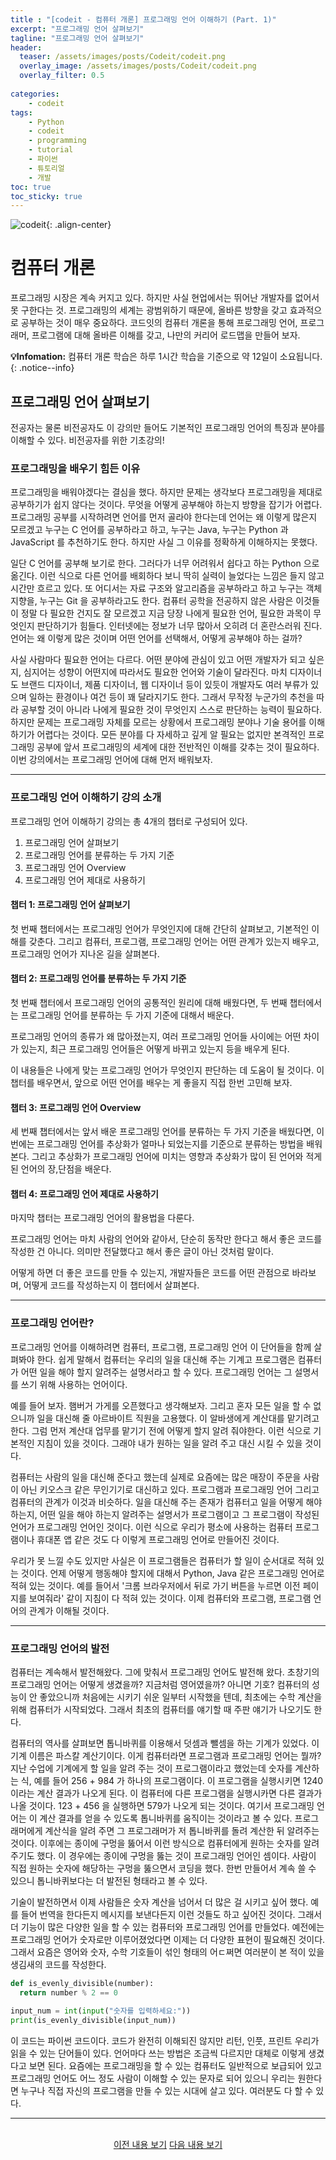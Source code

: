 ```yaml
---
title : "[codeit - 컴퓨터 개론] 프로그래밍 언어 이해하기 (Part. 1)"
excerpt: "프로그래밍 언어 살펴보기"
tagline: "프로그래밍 언어 살펴보기"
header:
  teaser: /assets/images/posts/Codeit/codeit.png
  overlay_image: /assets/images/posts/Codeit/codeit.png
  overlay_filter: 0.5
  
categories:
    - codeit
tags:
    - Python
    - codeit
    - programming
    - tutorial
    - 파이썬
    - 튜토리얼
    - 개발
toc: true
toc_sticky: true
---
```


![codeit](/assets/images/posts/Codeit/codeit.png){: .align-center}

# 컴퓨터 개론

프로그래밍 시장은 계속 커지고 있다. 하지만 사실 현업에서는 뛰어난 개발자를 없어서 못 구한다는 것. 프로그래밍의 세계는 광범위하기 때문에, 올바른 방향을 갖고 효과적으로 공부하는 것이 매우 중요하다. 코드잇의 컴퓨터 개론을 통해 프로그래밍 언어, 프로그래머, 프로그램에 대해 올바른 이해를 갖고, 나만의 커리어 로드맵을 만들어 보자.

**💡Infomation:**
컴퓨터 개론 학습은 하루 1시간 학습을 기준으로 약 12일이 소요됩니다.
{: .notice--info}

## 프로그래밍 언어 살펴보기

전공자는 물론 비전공자도 이 강의만 들어도 기본적인 프로그래밍 언어의 특징과 분야를 이해할 수 있다. 비전공자를 위한 기초강의!

### 프로그래밍을 배우기 힘든 이유

프로그래밍을 배워야겠다는 결심을 했다. 하지만 문제는 생각보다 프로그래밍을 제대로 공부하기가 쉽지 않다는 것이다. 무엇을 어떻게 공부해야 하는지 방향을 잡기가 어렵다. 프로그래밍 공부를 시작하려면 언어를 먼저 골라야 한다는데 언어는 왜 이렇게 많은지 모르겠고 누구는 C 언어를 공부하라고 하고, 누구는 Java, 누구는 Python 과 JavaScript 를 추천하기도 한다. 하지만 사실 그 이유를 정확하게 이해하지는 못했다.

일단 C 언어를 공부해 보기로 한다. 그러다가 너무 어려워서 쉽다고 하는 Python 으로 옮긴다. 이런 식으로 다른 언어를 배회하다 보니 딱히 실력이 늘었다는 느낌은 들지 않고 시간만 흐르고 있다. 또 어디서는 자료 구조와 알고리즘을 공부하라고 하고 누구는 객체 지향을, 누구는 Git 을 공부하라고도 한다. 컴퓨터 공학을 전공하지 않은 사람은 이것들이 정말 다 필요한 건지도 잘 모르겠고 지금 당장 나에게 필요한 언어, 필요한 과목이 무엇인지 판단하기가 힘들다. 인터넷에는 정보가 너무 많아서 오히려 더 혼란스러워 진다. 언어는 왜 이렇게 많은 것이며 어떤 언어를 선택해서, 어떻게 공부해야 하는 걸까?

사실 사람마다 필요한 언어는 다르다. 어떤 분야에 관심이 있고 어떤 개발자가 되고 싶은지, 심지어는 성향이 어떤지에 따라서도 필요한 언어와 기술이 달라진다. 마치 디자이너도 브랜드 디자이너, 제품 디자이너, 웹 디자이너 등이 있듯이 개발자도 여러 부류가 있으며 일하는 환경이나 여건 등이 꽤 달라지기도 한다. 그래서 무작정 누군가의 추천을 따라 공부할 것이 아니라 나에게 필요한 것이 무엇인지 스스로 판단하는 능력이 필요하다. 하지만 문제는 프로그래밍 자체를 모르는 상황에서 프로그래밍 분야나 기술 용어를 이해하기가 어렵다는 것이다. 모든 분야를 다 자세하고 깊게 알 필요는 없지만 본격적인 프로그래밍 공부에 앞서 프로그래밍의 세계에 대한 전반적인 이해를 갖추는 것이 필요하다. 이번 강의에서는 프로그래밍 언어에 대해 먼저 배워보자.

---

### 프로그래밍 언어 이해하기 강의 소개

프로그래밍 언어 이해하기 강의는 총 4개의 챕터로 구성되어 있다.

1. 프로그래밍 언어 살펴보기
2. 프로그래밍 언어를 분류하는 두 가지 기준
3. 프로그래밍 언어 Overview
4. 프로그래밍 언어 제대로 사용하기

#### 챕터 1: 프로그래밍 언어 살펴보기

첫 번째 챕터에서는 프로그래밍 언어가 무엇인지에 대해 간단히 살펴보고, 기본적인 이해를 갖춘다. 그리고 컴퓨터, 프로그램, 프로그래밍 언어는 어떤 관계가 있는지 배우고, 프로그래밍 언어가 지나온 길을 살펴본다.

#### 챕터 2: 프로그래밍 언어를 분류하는 두 가지 기준

첫 번째 챕터에서 프로그래밍 언어의 공통적인 원리에 대해 배웠다면, 두 번째 챕터에서는 프로그래밍 언어를 분류하는 두 가지 기준에 대해서 배운다.

프로그래밍 언어의 종류가 왜 많아졌는지, 여러 프로그래밍 언어들 사이에는 어떤 차이가 있는지, 최근 프로그래밍 언어들은 어떻게 바뀌고 있는지 등을 배우게 된다.

이 내용들은 나에게 맞는 프로그래밍 언어가 무엇인지 판단하는 데 도움이 될 것이다.
이 챕터를 배우면서, 앞으로 어떤 언어를 배우는 게 좋을지 직접 한번 고민해 보자.

#### 챕터 3: 프로그래밍 언어 Overview

세 번째 챕터에서는 앞서 배운 프로그래밍 언어를 분류하는 두 가지 기준을 배웠다면, 이번에는 프로그래밍 언어를 추상화가 얼마나 되었는지를 기준으로 분류하는 방법을 배워본다.
그리고 추상화가 프로그래밍 언어에 미치는 영향과 추상화가 많이 된 언어와 적게 된 언어의 장,단점을 배운다.

#### 챕터 4: 프로그래밍 언어 제대로 사용하기

마지막 챕터는 프로그래밍 언어의 활용법을 다룬다.

프로그래밍 언어는 마치 사람의 언어와 같아서, 단순히 동작만 한다고 해서 좋은 코드를 작성한 건 아니다.
의미만 전달했다고 해서 좋은 글이 아닌 것처럼 말이다.

어떻게 하면 더 좋은 코드를 만들 수 있는지, 개발자들은 코드를 어떤 관점으로 바라보며, 어떻게 코드를 작성하는지 이 챕터에서 살펴본다.

---

### 프로그래밍 언어란?

프로그래밍 언어를 이해하려면 컴퓨터, 프로그램, 프로그래밍 언어 이 단어들을 함께 살펴봐야 한다. 쉽게 말해서 컴퓨터는 우리의 일을 대신해 주는 기계고 프로그램은 컴퓨터가 어떤 일을 해야 할지 알려주는 설명서라고 할 수 있다. 프로그래밍 언어는 그 설명서를 쓰기 위해 사용하는 언어이다.

예를 들어 보자. 햄버거 가게를 오픈했다고 생각해보자. 그리고 혼자 모든 일을 할 수 없으니까 일을 대신해 줄 아르바이트 직원을 고용했다. 이 알바생에게 계산대를 맡기려고 한다. 그럼 먼저 계산대 업무를 맡기기 전에 어떻게 할지 알려 줘야한다. 이런 식으로 기본적인 지침이 있을 것이다. 그래야 내가 원하는 일을 알려 주고 대신 시킬 수 있을 것이다.

컴퓨터는 사람의 일을 대신해 준다고 했는데 실제로 요즘에는 많은 매장이 주문을 사람이 아닌 키오스크 같은 무인기기로 대신하고 있다. 프로그램과 프로그래밍 언어 그리고 컴퓨터의 관계가 이것과 비슷하다. 일을 대신해 주는 존재가 컴퓨터고 일을 어떻게 해야 하는지, 어떤 일을 해야 하는지 알려주는 설명서가 프로그램이고 그 프로그램이 작성된 언어가 프로그래밍 언어인 것이다. 이런 식으로 우리가 평소에 사용하는 컴퓨터 프로그램이나 휴대폰 앱 같은 것도 다 이렇게 프로그래밍 언어로 만들어진 것이다. 

우리가 못 느낄 수도 있지만 사실은 이 프로그램들은 컴퓨터가 할 일이 순서대로 적혀 있는 것이다. 언제 어떻게 행동해야 할지에 대해서 Python, Java 같은 프로그래밍 언어로 적혀 있는 것이다. 예를 들어서 '크롬 브라우저에서 뒤로 가기 버튼을 누르면 이전 페이지를 보여줘라' 같이 지침이 다 적혀 있는 것이다. 이제 컴퓨터와 프로그램, 프로그램 언어의 관계가 이해될 것이다.

---

### 프로그래밍 언어의 발전

컴퓨터는 계속해서 발전해왔다. 그에 맞춰서 프로그래밍 언어도 발전해 왔다. 초창기의 프로그래밍 언어는 어떻게 생겼을까? 지금처럼 영어였을까? 아니면 기호? 컴퓨터의 성능이 안 좋았으니까 처음에는 시키기 쉬운 일부터 시작했을 텐데, 최초에는 수학 계산을 위해 컴퓨터가 시작되었다. 그래서 최초의 컴퓨터를 얘기할 때 주판 얘기가 나오기도 한다. 

컴퓨터의 역사를 살펴보면 톱니바퀴를 이용해서 덧셈과 뺄셈을 하는 기계가 있었다. 이 기계 이름은 파스칼 계산기이다. 이게 컴퓨터라면 프로그램과 프로그래밍 언어는 뭘까? 지난 수업에 기계에게 할 일을 알려 주는 것이 프로그램이라고 했었는데 숫자를 계산하는 식, 예를 들어 256 + 984 가 하나의 프로그램이다. 이 프로그램을 실행시키면 1240이라는 계산 결과가 나오게 된다. 이 컴퓨터에 다른 프로그램을 실행시카면 다른 결과가 나올 것이다. 123 + 456 을 실행하면 579가 나오게 되는 것이다. 여기서 프로그래밍 언어는 이 계산 결과를 얻을 수 있도록 톱니바퀴를 움직이는 것이라고 볼 수 있다. 프로그래머에게 계산식을 알려 주면 그 프로그래머가 저 톱니바퀴를 돌려 계산한 뒤 알려주는 것이다. 이후에는 종이에 구멍을 뚫어서 이런 방식으로 컴퓨터에게 원하는 숫자를 알려 주기도 했다. 이 경우에는 종이에 구멍을 뚫는 것이 프로그래밍 언어인 셈이다. 사람이 직접 원하는 숫자에 해당하는 구멍을 뚫으면서 코딩을 했다. 한번 만들어서 계속 쓸 수 있으니 톱니바퀴보다는 더 발전된 형태라고 볼 수 있다.

기술이 발전하면서 이제 사람들은 숫자 계산을 넘어서 더 많은 걸 시키고 싶어 했다. 예를 들어 번역을 한다든지 메시지를 보낸다든지 이런 것들도 하고 싶어진 것이다. 그래서 더 기능이 많은 다양한 일을 할 수 있는 컴퓨터와 프로그래밍 언어를 만들었다. 예전에는 프로그래밍 언어가 숫자로만 이루어졌었다면 이제는 더 다양한 표현이 필요해진 것이다. 그래서 요즘은 영어와 숫자, 수학 기호들이 섞인 형태의 어ㄷ쩌면 여러분이 본 적이 있을 생김새의 코드를 작성한다. 

```python
def is_evenly_divisible(number):
  return number % 2 == 0

input_num = int(input("숫자를 입력하세요:"))
print(is_evenly_divisible(input_num))
```

이 코드는 파이썬 코드이다. 코드가 완전히 이해되진 않지만 리턴, 인풋, 프린트 우리가 읽을 수 있는 단어들이 있다. 언어마다 쓰는 방법은 조금씩 다르지만 대체로 이렇게 생겼다고 보면 된다. 요즘에는 프로그래밍을 할 수 있는 컴퓨터도 일반적으로 보급되어 있고 프로그래밍 언어도 어느 정도 사람이 이해할 수 있는 문자로 되어 있으니 우리는 원한다면 누구나 직접 자신의 프로그램을 만들 수 있는 시대에 살고 있다. 여러분도 다 할 수 있다.

---

<br/>
<center>
<a href="https://sanghyuk.dev/codeit/2/" class="btn btn--info">이전 내용 보기</a>
<a href="https://sanghyuk.dev/codeit/4/" class="btn btn--info">다음 내용 보기</a>
</center>
